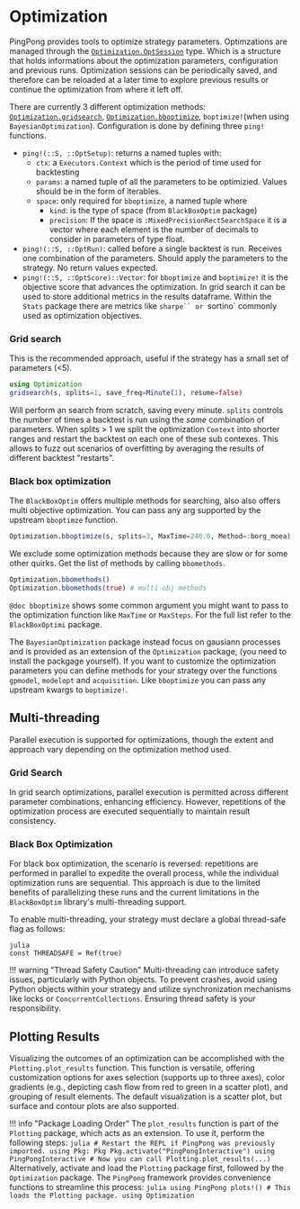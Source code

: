 # Optimization

PingPong provides tools to optimize strategy parameters. Optimzations are managed through the [`Optimization.OptSession`](@ref) type. Which is a structure that holds informations about the optimization parameters, configuration and previous runs.
Optimization sessions can be periodically saved, and therefore can be reloaded at a later time to explore previous results or continue the optimization from where it left off.

There are currently 3 different optimization methods: [`Optimization.gridsearch`](@ref), [`Optimization.bboptimize`](@ref), `boptimize!`(when using `BayesianOptimization`).
Configuration is done by defining three `ping!` functions.

- `ping!(::S, ::OptSetup)`: returns a named tuples with:
   - `ctx`: a `Executors.Context` which is the period of time used for backtesting
   - `params`: a named tuple of all the parameters to be optimizied. Values should be in the form of iterables.
   - `space`: only required for `bboptimize`, a named tuple where
     - `kind`: is the type of space (from `BlackBoxOptim` package)
     - `precision`: If the space is `:MixedPrecisionRectSearchSpace` it is a vector where each element is the number of decimals to consider in parameters of type float.
- `ping!(::S, ::OptRun)`: called before a single backtest is run. Receives one combination of the parameters. Should apply the parameters to the strategy. No return values expected.
- `ping!(::S, ::OptScore)::Vector`: for `bboptimize` and `boptimize!` it is the objective score that advances the optimization. In grid search it can be used to store additional metrics in the results dataframe. Within the `Stats` package there are metrics like `sharpe`` or `sortino` commonly used as optimization objectives.

### Grid search
This is the recommended approach, useful if the strategy has a small set of parameters (<5).
```julia
using Optimization
gridsearch(s, splits=1, save_freq=Minute(1), resume=false)
```
Will perform an search from scratch, saving every minute.
`splits` controls the number of times a backtest is run using the _same_ combination of parameters. When splits > 1 we split the optimization `Context` into shorter ranges and restart the backtest on each one of these sub contexes. This allows to fuzz out scenarios of overfitting by averaging the results of different backtest "restarts".

### Black box optimization
The `BlackBoxOptim` offers multiple methods for searching, also also offers multi objective optimization. You can pass any arg supported by the upstream `bboptimze` function.

```julia
Optimization.bboptimize(s, splits=3, MaxTime=240.0, Method=:borg_moea)
```
We exclude some optimization methods because they are slow or for some other quirks. Get the list of methods by calling `bbomethods`.
```julia
Optimization.bbomethods()
Optimization.bbomethods(true) # multi obj methods
```
`@doc bboptimize` shows some common argument you might want to pass to the optimization function like `MaxTime` or `MaxSteps`. For the full list refer to the `BlackBoxOptimi` package.

The `BayesianOptimization` package instead focus on gausiann processes and is provided as an extension of the `Optimization` package, (you need to install the packgage yourself). If you want to customize the optimization parameters you can define methods for your strategy over the functions `gpmodel`, `modelopt` and `acquisition`.
Like `bboptimize` you can pass any upstream kwargs to `boptimize!`.

## Multi-threading
Parallel execution is supported for optimizations, though the extent and approach vary depending on the optimization method used.

### Grid Search
In grid search optimizations, parallel execution is permitted across different parameter combinations, enhancing efficiency. However, repetitions of the optimization process are executed sequentially to maintain result consistency.

### Black Box Optimization
For black box optimization, the scenario is reversed: repetitions are performed in parallel to expedite the overall process, while the individual optimization runs are sequential. This approach is due to the limited benefits of parallelizing these runs and the current limitations in the `BlackBoxOptim` library's multi-threading support.

To enable multi-threading, your strategy must declare a global thread-safe flag as follows:
```
julia
const THREADSAFE = Ref(true)
```

!!! warning "Thread Safety Caution"
    Multi-threading can introduce safety issues, particularly with Python objects. To prevent crashes, avoid using Python objects within your strategy and utilize synchronization mechanisms like locks or `ConcurrentCollections`. Ensuring thread safety is your responsibility.

## Plotting Results
Visualizing the outcomes of an optimization can be accomplished with the `Plotting.plot_results` function. This function is versatile, offering customization options for axes selection (supports up to three axes), color gradients (e.g., depicting cash flow from red to green in a scatter plot), and grouping of result elements. The default visualization is a scatter plot, but surface and contour plots are also supported.

!!! info "Package Loading Order"
    The `plot_results` function is part of the `Plotting` package, which acts as an extension. To use it, perform the following steps:
    ```
    julia
    # Restart the REPL if PingPong was previously imported.
    using Pkg: Pkg
    Pkg.activate("PingPongInteractive")
    using PingPongInteractive
    # Now you can call Plotting.plot_results(...)
    ```
    Alternatively, activate and load the `Plotting` package first, followed by the `Optimization` package. The `PingPong` framework provides convenience functions to streamline this process:
    ```
    julia
    using PingPong
    plots!() # This loads the Plotting package.
    using Optimization
    ```